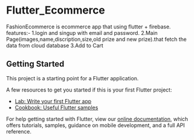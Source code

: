 # Flutter_Ecommerce

FashionEcommerce is ecommerce app that using flutter + firebase.
features:-
1.login and singup with email and password.
2.Main Page(images,name,discription,size,old prize and new prize).that fetch the data from cloud database
3.Add to Cart


## Getting Started

This project is a starting point for a Flutter application.

A few resources to get you started if this is your first Flutter project:

- [Lab: Write your first Flutter app](https://flutter.dev/docs/get-started/codelab)
- [Cookbook: Useful Flutter samples](https://flutter.dev/docs/cookbook)

For help getting started with Flutter, view our
[online documentation](https://flutter.dev/docs), which offers tutorials,
samples, guidance on mobile development, and a full API reference.
